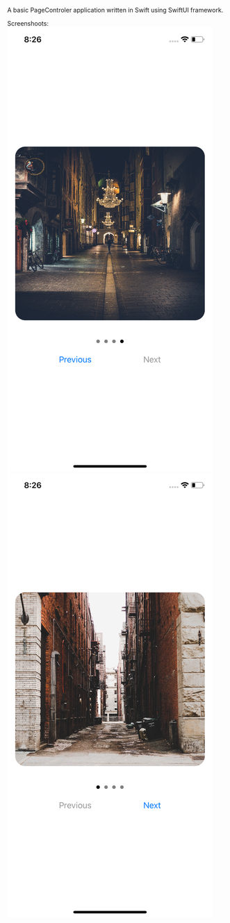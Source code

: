 A basic PageControler application written in Swift using SwiftUI framework. 

Screenshoots:
![](ReadMe/img1.png)
![](ReadMe/img2.png)
